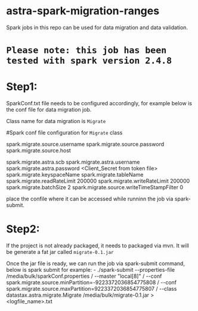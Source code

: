# astra-spark-migration-ranges

Spark jobs in this repo can be used for data migration and data validation. 

# `Please note: this job has been tested with spark version 2.4.8`

# Step1: 
SparkConf.txt file needs to be configured accordingly, for example below is the conf file for data migration job. 

Class name for data migration is `Migrate` 

#Spark conf file configuration for `Migrate` class

spark.migrate.source.username               <Source cluster user_id>
spark.migrate.source.password               <Source cluster password>
spark.migrate.source.host                   <Source cluster host ip address or contact ip address>

spark.migrate.astra.scb                     <path to scb for the target database on Astra>
spark.migrate.astra.username                <Astra client_id from the token file>
spark.migrate.astra.password                <Client_Secret from token file>
spark.migrate.keyspaceName                  <keyspace name>
spark.migrate.tableName                     <table name> 
spark.migrate.readRateLimit                 200000 <can be configured as needed>
spark.migrate.writeRateLimit                200000 <can be configured as needed>
spark.migrate.batchSize                     2 <batch size can be configured as needed>
spark.migrate.source.writeTimeStampFilter   0

place the confile where it can be accessed while runninn the job via spark-submit.
  
# Step2: 
  
If the project is not already packaged, it needs to packaged via mvn. It will be generate a fat jar called `migrate-0.1.jar`

Once the jar file is ready, we can run the job via spark-submit command, below is spark submit for example: -
  ./spark-submit --properties-file /media/bulk/sparkConf.properties /
  --master "local[8]" /
  --conf spark.migrate.source.minPartition=-9223372036854775808 /
  --conf spark.migrate.source.maxPartition=9223372036854775807 /
  --class datastax.astra.migrate.Migrate /media/bulk/migrate-0.1.jar > <logfile_name>.txt
  
  
